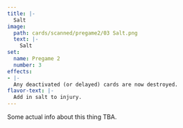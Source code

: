 ```yaml
---
title: |-
  Salt
image: 
  path: cards/scanned/pregame2/03 Salt.png
  text: |-
    Salt
set:
  name: Pregame 2
  number: 3
effects: 
- |-
  Any deactivated (or delayed) cards are now destroyed.
flavor-text: |-
  Add in salt to injury.
---
```

Some actual info about this thing TBA.

